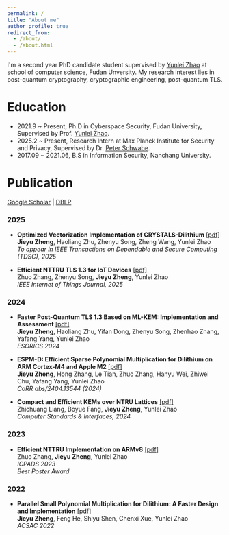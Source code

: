 ```yaml
---
permalink: /
title: "About me"
author_profile: true
redirect_from: 
  - /about/
  - /about.html
---
```


I'm a second year PhD candidate student supervised by [Yunlei Zhao](https://cs.fudan.edu.cn/3f/ba/c25909a278458/page.htm) at school of computer science, Fudan Unversity. My research interest lies in post-quantum cryptography, cryptographic engineering, post-quantum TLS.

Education
======
* 2021.9 ~ Present, Ph.D in Cyberspace Security, Fudan University, Supervised by Prof. [Yunlei Zhao](https://cs.fudan.edu.cn/3f/ba/c25909a278458/page.htm).
* 2025.2 ~ Present, Research Intern at Max Planck Institute for Security and Privacy, Supervised by Dr. [Peter Schwabe](https://cryptojedi.org/peter/).
* 2017.09 ~ 2021.06, B.S in Information Security, Nanchang University.


Publication
======
[Google Scholar](https://scholar.google.com/citations?user=1wNJ7usAAAAJ&hl=zh-CN) | [DBLP](https://dblp.org/pid/273/7712.html)

### 2025
- **Optimized Vectorization Implementation of CRYSTALS-Dilithium** [[pdf]](https://arxiv.org/pdf/2306.01989)  
  **Jieyu Zheng**, Haoliang Zhu, Zhenyu Song, Zheng Wang, Yunlei Zhao  
  *To appear in IEEE Transactions on Dependable and Secure Computing (TDSC), 2025*  

- **Efficient NTTRU TLS 1.3 for IoT Devices** [[pdf]](https://ieeexplore.ieee.org/stamp/stamp.jsp?arnumber=10938997)  
  Zhuo Zhang, Zhenyu Song, **Jieyu Zheng**, Yunlei Zhao  
  *IEEE Internet of Things Journal, 2025*

### 2024
- **Faster Post-Quantum TLS 1.3 Based on ML-KEM: Implementation and Assessment** [[pdf]](https://link.springer.com/chapter/10.1007/978-3-031-70890-9_7)  
  **Jieyu Zheng**, Haoliang Zhu, Yifan Dong, Zhenyu Song, Zhenhao Zhang, Yafang Yang, Yunlei Zhao  
  *ESORICS 2024*  

- **ESPM-D: Efficient Sparse Polynomial Multiplication for Dilithium on ARM Cortex-M4 and Apple M2** [[pdf]](https://arxiv.org/pdf/2404.12675)  
  **Jieyu Zheng**, Hong Zhang, Le Tian, Zhuo Zhang, Hanyu Wei, Zhiwei Chu, Yafang Yang, Yunlei Zhao  
  *CoRR abs/2404.13544 (2024)*  

- **Compact and Efficient KEMs over NTRU Lattices** [[pdf]](https://zhengjieyu.github.io/files/paper3.pdf)  
  Zhichuang Liang, Boyue Fang, **Jieyu Zheng**, Yunlei Zhao  
  *Computer Standards & Interfaces, 2024*

### 2023
- **Efficient NTTRU Implementation on ARMv8** [[pdf]](https://zhengjieyu.github.io/files/paper5.pdf)  
  Zhuo Zhang, **Jieyu Zheng**, Yunlei Zhao  
  *ICPADS 2023*  
  *Best Poster Award*

### 2022
- **Parallel Small Polynomial Multiplication for Dilithium: A Faster Design and Implementation** [[pdf]](https://zhengjieyu.github.io/files/Parallel.pdf)  
  **Jieyu Zheng**, Feng He, Shiyu Shen, Chenxi Xue, Yunlei Zhao  
  *ACSAC 2022*


  


